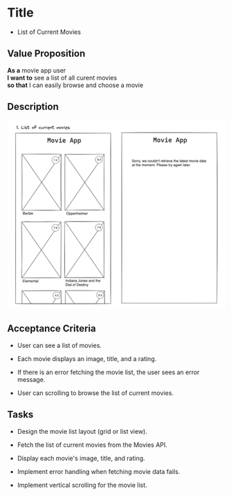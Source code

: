 # Title

- List of Current Movies

## Value Proposition

**As a** movie app user <br>
**I want to** see a list of all curent movies <br>
**so that** I can easily browse and choose a movie<br>

## Description

![wireframe](./assets/scribble-movie-list.png)

## Acceptance Criteria

- User can see a list of movies.

- Each movie displays an image, title, and a rating.

- If there is an error fetching the movie list, the user sees an error message.

- User can scrolling to browse the list of current movies.

## Tasks

- Design the movie list layout (grid or list view).

- Fetch the list of current movies from the Movies API.

- Display each movie's image, title, and rating.

- Implement error handling when fetching movie data fails.

- Implement vertical scrolling for the movie list.
